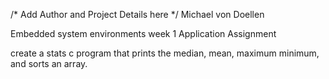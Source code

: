 /* Add Author and Project Details here */
Michael von Doellen

Embedded system environments week 1 Application Assignment

create a stats c program that prints the median, mean, maximum minimum, and 
sorts an array. 
